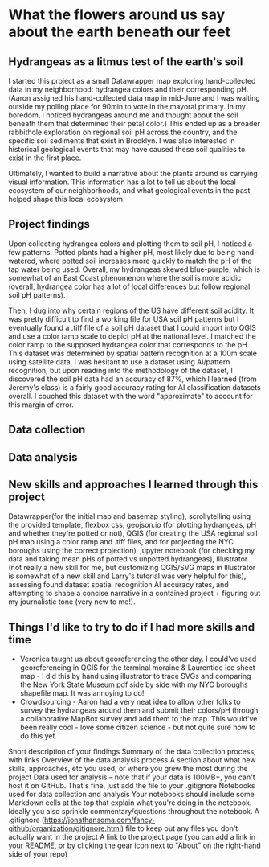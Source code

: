 # What the flowers around us say about the earth beneath our feet
## Hydrangeas as a litmus test of the earth's soil

I started this project as a small Datawrapper map exploring hand-collected data in my neighborhood: hydrangea colors and their corresponding pH. (Aaron assigned his hand-collected data map in mid-June and I was waiting outside my polling place for 90min to vote in the mayoral primary. In my boredom, I noticed hydrangeas around me and thought about the soil beneath them that determined their petal color.) This ended up as a broader rabbithole exploration on regional soil pH across the country, and the specific soil sediments that exist in Brooklyn. I was also interested in historical geological events that may have caused these soil qualities to exist in the first place. 

Ultimately, I wanted to build a narrative about the plants around us carrying visual information. This information has a lot to tell us about the local ecosystem of our neighborhoods, and what geological events in the past helped shape this local ecosystem.

## Project findings

Upon collecting hydrangea colors and plotting them to soil pH, I noticed a few patterns. Potted plants had a higher pH, most likely due to being hand-watered, where potted soil increases more quickly to match the pH of the tap water being used. Overall, my hydrangeas skewed blue-purple, which is somewhat of an East Coast phenomenon where the soil is more acidic (overall, hydrangea color has a lot of local differences but follow regional soil pH patterns). 

Then, I dug into why certain regions of the US have different soil acidity. It was pretty difficult to find a working file for USA soil pH patterns but I eventually found a .tiff file of a soil pH dataset that I could import into QGIS and use a color ramp scale to depict pH at the national level. I matched the color ramp to the supposed hydrangea color that corresponds to the pH. This dataset was determined by spatial pattern recognition at a 100m scale using satellite data. I was hesitant to use a dataset using AI/pattern recognition, but upon reading into the methodology of the dataset, I discovered the soil pH data had an accuracy of 87%, which I learned (from Jeremy's class) is a fairly good accuracy rating for AI classification datasets overall. I couched this dataset with the word "approximate" to account for this margin of error.

## Data collection

## Data analysis


## New skills and approaches I learned through this project
Datawrapper(for the initial map and basemap styling), scrollytelling using the provided template, flexbox css, geojson.io (for plotting hydrangeas, pH and whether they're potted or not), QGIS (for creating the USA regional soil pH map using a color ramp and .tiff files, and for projecting the NYC boroughs using the correct projection), jupyter notebook (for checking my data and taking mean pHs of potted vs unpotted hydrangeas), Illustrator (not really a new skill for me, but customizing QGIS/SVG maps in Illustrator is somewhat of a new skill and Larry's tutorial was very helpful for this), assessing found dataset spatial recognition AI accuracy rates, and attempting to shape a concise narrative in a contained project + figuring out my journalistic tone (very new to me!).

## Things I'd like to try to do if I had more skills and time
- Veronica taught us about georeferencing the other day. I could've used georeferencing in QGIS for the terminal moraine & Laurentide ice sheet map - I did this by hand using illustrator to trace SVGs and comparing the New York State Museum pdf side by side with my NYC boroughs shapefile map. It was annoying to do!
- Crowdsourcing - Aaron had a very neat idea to allow other folks to survey the hydrangeas around them and submit their colors/pH through a collaborative MapBox survey and add them to the map. This would've been really cool - love some citizen science - but not quite sure how to do this yet.

Short description of your findings
Summary of the data collection process, with links
Overview of the data analysis process
A section about what new skills, approaches, etc you used, or where you grew the most
during the project
Data used for analysis – note that if your data is 100MB+, you can't host it on GitHub. That's fine,
just add the file to your .gitignore
Notebooks used for data collection and analysis
Your notebooks should include some Markdown cells at the top that explain what you're doing
in the notebook. Ideally you also sprinkle commentary/questions throughout the notebook.
A .gitignore (https://jonathansoma.com/fancy-github/organization/gitignore.html) file to keep out
any files you don't actually want in the project
A link to the project page (you can add a link in your README, or by clicking the gear icon next to
"About" on the right-hand side of your repo)